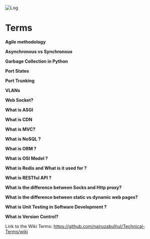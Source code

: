 


![Log](https://wiki.manjaro.org/images/archive/9/9c/20150531172514%21Terminal.png)


# **Terms**

**Agile methodology**

**Asynchronous vs Synchronous**

**Garbage Collection in Python**

**Port States**

**Port Trunking**

**VLANs**

**Web Socket?**

**What is ASGI**

**What is CDN**

**What is MVC?**

**What is NoSQL ?**

**What is ORM ?**

**What is OSI Model ?**

**What is Redis and What is it used for ?**

**What is RESTful API ?**

**What is the difference between Socks and Http proxy?**

**What is the difference between static vs dynamic web pages?**

**What is Unit Testing in Software Development ?**

**What is Version Control?**




 Link to the Wiki Terms: https://github.com/nairuzabulhul/Technical-Terms/wiki






